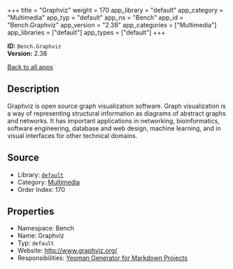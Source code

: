 ﻿+++
title = "Graphviz"
weight = 170
app_library = "default"
app_category = "Multimedia"
app_typ = "default"
app_ns = "Bench"
app_id = "Bench.Graphviz"
app_version = "2.38"
app_categories = ["Multimedia"]
app_libraries = ["default"]
app_types = ["default"]
+++

**ID:** `Bench.Graphviz`  
**Version:** 2.38  
<!--more-->

[Back to all apps](/apps/)

## Description
Graphviz is open source graph visualization software.
Graph visualization is a way of representing structural information as diagrams
of abstract graphs and networks. It has important applications in networking,
bioinformatics,  software engineering, database and web design, machine learning,
and in visual interfaces for other technical domains.

## Source

* Library: [`default`](/app_libraries/default)
* Category: [Multimedia](/app_categories/multimedia)
* Order Index: 170

## Properties

* Namespace: Bench
* Name: Graphviz
* Typ: `default`
* Website: <http://www.graphviz.org/>
* Responsibilities: [Yeoman Generator for Markdown Projects](/apps/Mastersign.MdProc)

